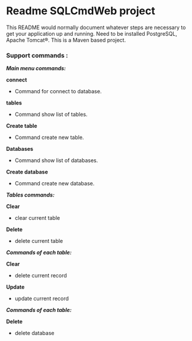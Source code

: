 # Readme SQLCmdWeb project

This README would normally document whatever steps are necessary to get your application up and running.
Need to be installed PostgreSQL, Apache Tomcat®. This is a Maven based project.

### Support commands :


***Main menu commands:***

  **сonnect**

  +   Command for connect to database.
 
  **tables**
  
  +   Command show list of tables. 
  
  **Create table**
  
  +   Command create new table.
   
**Databases**

+  Command show list of databases.

**Create database**

+  Command create new database.

***Tables commands:***

**Clear**

+  clear current table

**Delete**

+  delete current table

***Commands of each table:***

**Clear**

+  delete current record

**Update**

+  update current record

***Commands of each table:***

**Delete** 

+  delete database
